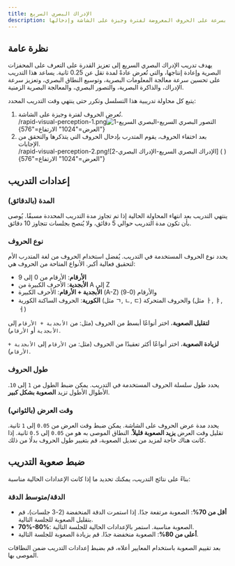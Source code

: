 ```yaml
---
title: الإدراك البصري السريع
description: تدريب على التعرف بسرعة على الحروف المعروضة لفترة وجيزة على الشاشة وإدخالها
---
```


## نظرة عامة

يهدف تدريب الإدراك البصري السريع إلى تعزيز القدرة على التعرف على المحفزات البصرية وإعادة إنتاجها، والتي تُعرض عادةً لمدة تقل عن 0.25 ثانية. يساعد هذا التدريب على تحسين سرعة معالجة المعلومات البصرية، وتوسيع النطاق البصري، وتعزيز سرعة الإدراك، والذاكرة البصرية، والتصور البصري، والمعالجة البصرية الزمنية.

يتبع كل محاولة تدريبية هذا التسلسل وتكرر حتى ينتهي وقت التدريب المحدد:

1. تُعرض الحروف لفترة وجيزة على الشاشة.\
   /rapid-visual-perception-1.png![التصور البصري السريع-البصري السريع-1](){العرض="1024" الارتفاع="576"}
2. بعد اختفاء الحروف، يقوم المتدرب بإدخال الحروف التي يتذكرها والتحقق من الإجابات.\
   /rapid-visual-perception-2.png![الإدراك البصري السريع-الإدراك البصري-2] ( ){العرض="1024" الارتفاع="576"}

## إعدادات التدريب

### المدة (بالدقائق)

ينتهي التدريب بعد انتهاء المحاولة الحالية إذا تم تجاوز مدة التدريب المحددة مسبقًا. يُوصى بأن تكون مدة التدريب حوالي 5 دقائق، ولا يُنصح بجلسات تتجاوز 10 دقائق.

### نوع الحروف

يحدد نوع الحروف المستخدمة في التدريب. يُفضل استخدام الحروف من لغة المتدرب الأم لتحقيق فعالية أكبر. الأنواع المتاحة من الحروف هي:

- **الأرقام**: الأرقام من 0 إلى 9
- **الأبجدية**: الأحرف الكبيرة من A إلى Z
- **الأبجدية + الأرقام**: الأحرف الكبيرة (A-Z) والأرقام (0-9)
- **الكورية**: الحروف الساكنة الكورية (مثل ㄱ, ㄴ, ㄷ) والحروف المتحركة (مثل ㅏ, ㅑ, ㅓ)

**لتقليل الصعوبة**، اختر أنواعًا أبسط من الحروف (مثل: من `الأبجدية + الأرقام` إلى `الأبجدية` أو `الأرقام`).

**لزيادة الصعوبة**، اختر أنواعًا أكثر تعقيدًا من الحروف (مثل: من `الأرقام` إلى `الأبجدية + الأرقام`).

### طول الحروف

يحدد طول سلسلة الحروف المستخدمة في التدريب. يمكن ضبط الطول من `1` إلى `10`. الأطوال الأطول تزيد **الصعوبة بشكل كبير**.

### وقت العرض (بالثواني)

يحدد مدة عرض الحروف على الشاشة. يمكن ضبط وقت العرض من `0.05` إلى `1` ثانية. تقليل وقت العرض **يزيد الصعوبة قليلاً**. النطاق الموصى به هو من `0.05` إلى `0.5` ثانية. إذا كانت هناك حاجة لمزيد من تعديل الصعوبة، قم بتغيير طول الحروف بدلًا من ذلك.

## ضبط صعوبة التدريب

بناءً على نتائج التدريب، يمكنك تحديد ما إذا كانت الإعدادات الحالية مناسبة:

### الدقة/متوسط الدقة

- **أقل من 70%**: الصعوبة مرتفعة جدًا. إذا استمرت الدقة المنخفضة (2-3 جلسات)، قم بتقليل الصعوبة للجلسة التالية.
- **70%-80%**: الصعوبة مناسبة. استمر بالإعدادات الحالية للجلسة التالية.
- **أعلى من 80%**: الصعوبة منخفضة جدًا. قم بزيادة الصعوبة للجلسة التالية.

بعد تقييم الصعوبة باستخدام المعايير أعلاه، قم بضبط إعدادات التدريب ضمن النطاقات الموصى بها.
